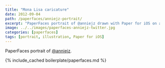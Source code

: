 ```yaml
---
title: "Mona Lisa caricature"
date: 2012-09-04
path: /paperfaces/anniejz-portrait/
excerpt: "PaperFaces portrait of @anniejz drawn with Paper for iOS on an iPad."
image: ../../images/paperfaces-anniejz-twitter.jpg
categories: [paperfaces]
tags: [portrait, illustration, Paper for iOS]
---
```


PaperFaces portrait of [@anniejz](https://twitter.com/anniejz).

{% include_cached boilerplate/paperfaces.md %}
